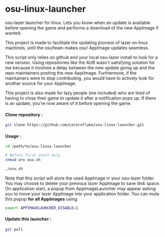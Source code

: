 # osu-linux-launcher
osu-lazer launcher for linux. Lets you know when an update is available before opening the game and performs a download of the new AppImage if wanted.

This project is made to facilitate the updating process of lazer on linux machines, until the osu!team makes osu! AppImage updates seamless.

This script only relies on github and your local osu-lazer install to look for a new version. Using repositories like the AUR wasn't satisfying solution for me because it involves a delay between the new update going up and the repo maintainers posting the new AppiImage. Furthermore, if the maintainers were to stop contributing, you would have to actively look for another source for your AppImage.

This project is also made for lazy people (me included) who are tired of having to close their game to update it after a notification pops up. If there is an update, you're now aware of it before opening the game.

#### Clone repository :
```bash
git clone https://github.com/Lecornflake/osu-linux-launcher.git
```

#### Usage :
```bash
cd /path/to/osu-linux-launcher

# Before first start only
chmod u+x osu.sh

./osu.sh
```

Note that this script will store the used AppImage in your osu-lazer folder. You may choose to delete your previous lazer AppImage to save disk space.
On application start, a popup from AppImageLauncher may appear asking you to move your lazer AppImage into your application folder. You can mute this popup **for all AppImages** using
```bash
export APPIMAGELAUNCHER_DISABLE=1
```

#### Update this launcher :
```bash
git pull
```